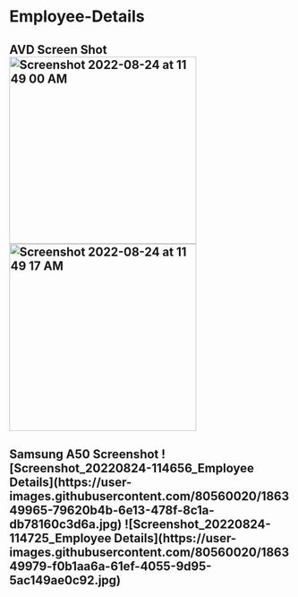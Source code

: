 # Employee-Details
<h2>AVD Screen Shot<br>
<img width="334" alt="Screenshot 2022-08-24 at 11 49 00 AM" src="https://user-images.githubusercontent.com/80560020/186349778-d6510624-e797-4a2b-8664-77583cdd585e.png">
<img width="334" alt="Screenshot 2022-08-24 at 11 49 17 AM" src="https://user-images.githubusercontent.com/80560020/186349800-d1144f6a-43c7-440c-9c66-65260951a93e.png">
<br>
<h2>Samsung A50 Screenshot
![Screenshot_20220824-114656_Employee Details](https://user-images.githubusercontent.com/80560020/186349965-79620b4b-6e13-478f-8c1a-db78160c3d6a.jpg)
![Screenshot_20220824-114725_Employee Details](https://user-images.githubusercontent.com/80560020/186349979-f0b1aa6a-61ef-4055-9d95-5ac149ae0c92.jpg)
<br>
